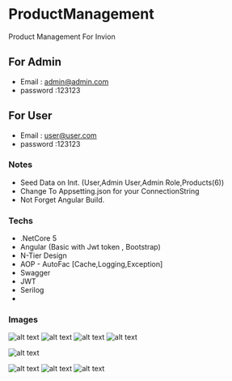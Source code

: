 # ProductManagement
Product Management For Invion

## For Admin
- Email : admin@admin.com
- password :123123

## For User
- Email : user@user.com
- password :123123

### Notes
- Seed Data on Inıt. (User,Admin User,Admin Role,Products(6))
- Change To Appsetting.json for your ConnectionString
- Not Forget Angular Build.

 
### Techs
- .NetCore 5
- Angular (Basic with Jwt token , Bootstrap)
- N-Tier Design
- AOP - AutoFac  [Cache,Logging,Exception]
- Swagger
- JWT
- Serilog
- 

### Images 

 
 

![alt text](https://i.imgur.com/znDGGZB.png)
![alt text](https://i.imgur.com/MJr8eLz.png)
![alt text](https://i.imgur.com/hMSgPHE.png)
![alt text](https://i.imgur.com/3YaqOfG.png)

![alt text](https://i.imgur.com/udj9wMq.png)

![alt text](https://i.imgur.com/h5bcxNx.png)
![alt text](https://i.imgur.com/kYRyYTU.png)
![alt text](https://i.imgur.com/Wuxp6YF.png)

